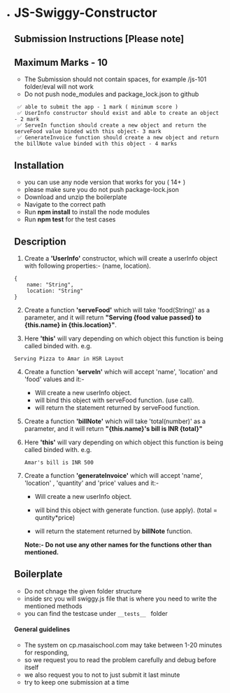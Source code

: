 - # JS-Swiggy-Constructor

  ## Submission Instructions [Please note]

  ## Maximum Marks - 10

  - The Submission should not contain spaces, for example /js-101 folder/eval will not work
  - Do not push node_modules and package_lock.json to github

  ```
   ✅ able to submit the app - 1 mark ( minimum score )
   ✅ UserInfo constructor should exist and able to create an object - 2 mark
   ✅ ServeIn function should create a new object and return the serveFood value binded with this object- 3 mark
   ✅ GenerateInvoice function should create a new object and return the billNote value binded with this object - 4 marks
  ```

  ## Installation

  - you can use any node version that works for you ( 14+ )
  - please make sure you do not push package-lock.json
  - Download and unzip the boilerplate
  - Navigate to the correct path
  - Run **npm install** to install the node modules
  - Run **npm test** for the test cases

  ## Description

  1. Create a **'UserInfo'** constructor, which will create a userInfo object with following properties:- (name, location).

  ```
  {
      name: "String",
      location: "String"
  }
  ```

  2. Create a function **'serveFood'** which will take 'food(String)' as a parameter, and it will return **"Serving {food value passed} to {this.name} in {this.location}"**.

  3. Here **'this'** will vary depending on which object this function is being called binded with. e.g.

  ```
  Serving Pizza to Amar in HSR Layout
  ```

  4. Create a function **'serveIn'** which will accept 'name', 'location' and 'food' values and it:-

     - Will create a new userInfo object.
     - will bind this object with serveFood function. (use call).
     - will return the statement returned by serveFood function.

  5. Create a function **'billNote'** which will take 'total(number)' as a parameter, and it will return **"{this.name}'s bill is INR {total}"**

  6. Here **'this'** will vary depending on which object this function is being called binded with. e.g.

     ```
     Amar's bill is INR 500
     ```

  7. Create a function **'generateInvoice'** which will accept 'name', 'location' , 'quantity' and 'price' values and it:-

     - Will create a new userInfo object.

     - will bind this object with generate function. (use apply). (total = quntity\*price)

     - will return the statement returned by **billNote** function.

     **Note:- Do not use any other names for the functions other than mentioned.**

     ####

  ## Boilerplate

  - Do not chnage the given folder structure
  - inside src you will swiggy.js file that is where you need to write the mentioned methods
  - you can find the testcase under `__tests__ ` folder

  #### General guidelines

  - The system on cp.masaischool.com may take between 1-20 minutes for responding,
  - so we request you to read the problem carefully and debug before itself
  - we also request you to not to just submit it last minute
  - try to keep one submission at a time
